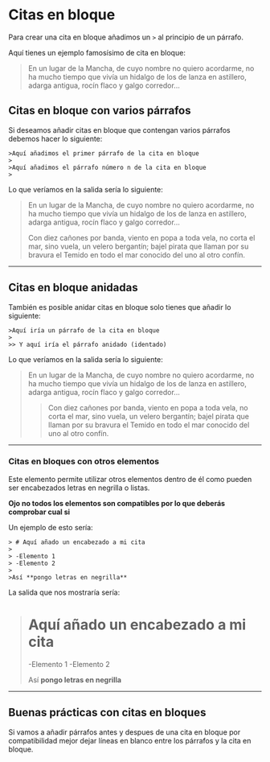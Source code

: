 
# Citas en  bloque

Para crear una cita en bloque añadimos un `>` al principio de un párrafo.

Aquí tienes un ejemplo famosísimo de cita en bloque:

>En un lugar de la Mancha, de cuyo nombre no quiero acordarme, no ha mucho tiempo que vivía un hidalgo de los de lanza en astillero, adarga antigua, rocín flaco y galgo corredor...

## Citas en bloque con varios párrafos

Si deseamos añadir citas en bloque que contengan varios párrafos debemos hacer lo 
siguiente:

```
>Aquí añadimos el primer párrafo de la cita en bloque
>
>Aquí añadimos el párrafo número n de la cita en bloque
>
```

Lo que veríamos en la salida sería lo siguiente:

>En un lugar de la Mancha, de cuyo nombre no quiero acordarme, no ha mucho tiempo que vivía un hidalgo de los de lanza en astillero, adarga antigua, rocín flaco y galgo corredor...
>
> Con diez cañones por banda,
viento en popa a toda vela,
no corta el mar, sino vuela,
un velero bergantín;
bajel pirata que llaman
por su bravura el Temido
en todo el mar conocido
del uno al otro confín. 

---

## Citas en bloque anidadas 

También es posible anidar citas en bloque solo tienes que añadir lo siguiente:

```
>Aquí iría un párrafo de la cita en bloque 
>
>> Y aquí iría el párrafo anidado (identado)
```

Lo que veríamos en la salida sería lo siguiente:

>En un lugar de la Mancha, de cuyo nombre no quiero acordarme, no ha mucho tiempo que vivía un hidalgo de los de lanza en astillero, adarga antigua, rocín flaco y galgo corredor...
>
>>Con diez cañones por banda,
viento en popa a toda vela,
no corta el mar, sino vuela,
un velero bergantín;
bajel pirata que llaman
por su bravura el Temido
en todo el mar conocido
del uno al otro confín. 

---

### Citas en bloques con otros elementos 

Este elemento permite utilizar otros elementos dentro de él como pueden ser encabezados letras en negrilla o listas.

**Ojo no todos los elementos son compatibles por lo que deberás comprobar cual si**

Un ejemplo de esto sería:

```
> # Aquí añado un encabezado a mi cita 
>
> -Elemento 1 
> -Elemento 2
>
>Así **pongo letras en negrilla**
```

La salida que nos mostraría sería:

> # Aquí añado un encabezado a mi cita 
>
> -Elemento 1 
> -Elemento 2
>
>Así **pongo letras en negrilla**

---

## Buenas prácticas con citas en bloques

Si vamos a añadir párrafos antes y despues de una cita en bloque
por compatibilidad mejor dejar líneas en blanco entre los párrafos y la cita en bloque.







